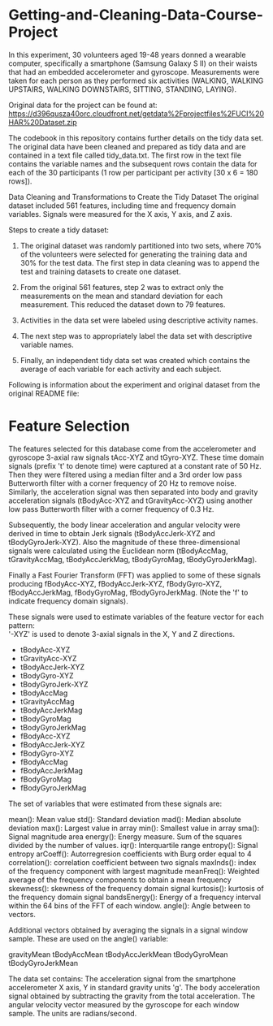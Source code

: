 # Getting-and-Cleaning-Data-Course-Project


In this experiment, 30 volunteers aged 19-48 years donned a wearable computer, specifically a smartphone (Samsung Galaxy S II) on their waists that had an embedded accelerometer and gyroscope. Measurements were taken for each person as they performed six activities (WALKING, WALKING UPSTAIRS, WALKING DOWNSTAIRS, SITTING, STANDING, LAYING). 

Original data for the project can be found at:
https://d396qusza40orc.cloudfront.net/getdata%2Fprojectfiles%2FUCI%20HAR%20Dataset.zip 

The codebook in this repository contains further details on the tidy data set. The original data have been cleaned and prepared as tidy data and are contained in a text file called tidy_data.txt. The first row in the text file contains the variable names and the subsequent rows contain the data for each of the 30 participants (1 row per participant per activity [30 x 6 = 180 rows]).

Data Cleaning and Transformations to Create the Tidy Dataset
The original dataset included 561 features, including time and frequency domain variables. Signals were measured for the X axis, Y axis, and Z axis.

Steps to create a tidy dataset:

1. The original dataset was randomly partitioned into two sets, where 70% of the volunteers were selected for generating the training data and 30% for the test data. The first step in data cleaning was to append the test and training datasets to create one dataset.

2. From the original 561 features, step 2 was to extract only the measurements on the mean and standard deviation for each measurement. This reduced the dataset down to 79 features.

3. Activities in the data set were labeled using descriptive activity names.

4. The next step was to appropriately label the data set with descriptive variable names. 

5. Finally, an independent tidy data set was created which contains the average of each variable for each activity and each subject.


Following is information about the experiment and original dataset from the original README file:

Feature Selection 
=================

The features selected for this database come from the accelerometer and gyroscope 3-axial raw signals tAcc-XYZ and tGyro-XYZ. These time domain signals (prefix 't' to denote time) were captured at a constant rate of 50 Hz. Then they were filtered using a median filter and a 3rd order low pass Butterworth filter with a corner frequency of 20 Hz to remove noise. Similarly, the acceleration signal was then separated into body and gravity acceleration signals (tBodyAcc-XYZ and tGravityAcc-XYZ) using another low pass Butterworth filter with a corner frequency of 0.3 Hz. 

Subsequently, the body linear acceleration and angular velocity were derived in time to obtain Jerk signals (tBodyAccJerk-XYZ and tBodyGyroJerk-XYZ). Also the magnitude of these three-dimensional signals were calculated using the Euclidean norm (tBodyAccMag, tGravityAccMag, tBodyAccJerkMag, tBodyGyroMag, tBodyGyroJerkMag). 

Finally a Fast Fourier Transform (FFT) was applied to some of these signals producing fBodyAcc-XYZ, fBodyAccJerk-XYZ, fBodyGyro-XYZ, fBodyAccJerkMag, fBodyGyroMag, fBodyGyroJerkMag. (Note the 'f' to indicate frequency domain signals). 

These signals were used to estimate variables of the feature vector for each pattern:  
'-XYZ' is used to denote 3-axial signals in the X, Y and Z directions.

- tBodyAcc-XYZ
- tGravityAcc-XYZ
- tBodyAccJerk-XYZ
- tBodyGyro-XYZ
- tBodyGyroJerk-XYZ
- tBodyAccMag
- tGravityAccMag
- tBodyAccJerkMag
- tBodyGyroMag
- tBodyGyroJerkMag
- fBodyAcc-XYZ
- fBodyAccJerk-XYZ
- fBodyGyro-XYZ
- fBodyAccMag
- fBodyAccJerkMag
- fBodyGyroMag
- fBodyGyroJerkMag

The set of variables that were estimated from these signals are: 

mean(): Mean value
std(): Standard deviation
mad(): Median absolute deviation 
max(): Largest value in array
min(): Smallest value in array
sma(): Signal magnitude area
energy(): Energy measure. Sum of the squares divided by the number of values. 
iqr(): Interquartile range 
entropy(): Signal entropy
arCoeff(): Autorregresion coefficients with Burg order equal to 4
correlation(): correlation coefficient between two signals
maxInds(): index of the frequency component with largest magnitude
meanFreq(): Weighted average of the frequency components to obtain a mean frequency
skewness(): skewness of the frequency domain signal 
kurtosis(): kurtosis of the frequency domain signal 
bandsEnergy(): Energy of a frequency interval within the 64 bins of the FFT of each window.
angle(): Angle between to vectors.

Additional vectors obtained by averaging the signals in a signal window sample. These are used on the angle() variable:

gravityMean
tBodyAccMean
tBodyAccJerkMean
tBodyGyroMean
tBodyGyroJerkMean

The data set contains:
The acceleration signal from the smartphone accelerometer X axis, Y  in standard gravity units 'g'.
The body acceleration signal obtained by subtracting the gravity from the total acceleration.
The angular velocity vector measured by the gyroscope for each window sample. The units are radians/second.

